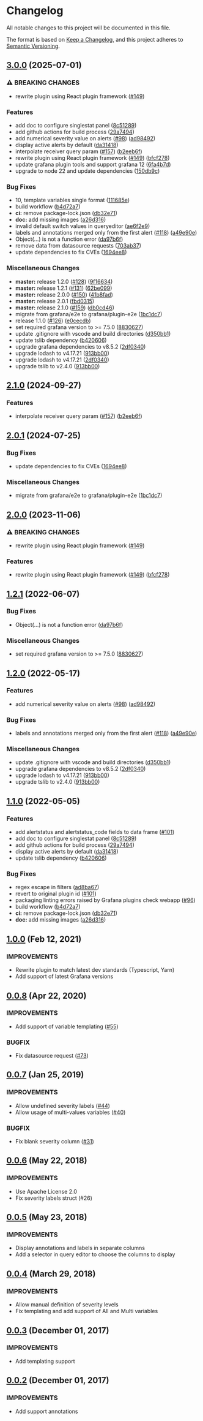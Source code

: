# Changelog
All notable changes to this project will be documented in this file.

The format is based on [Keep a Changelog](https://keepachangelog.com/en/1.0.0/),
and this project adheres to [Semantic Versioning](https://semver.org/spec/v2.0.0.html).

## [3.0.0](https://github.com/camptocamp/grafana-prometheus-alertmanager-datasource/compare/camptocamp-prometheus-alertmanager-datasource-v2.1.0...camptocamp-prometheus-alertmanager-datasource-v3.0.0) (2025-07-01)


### ⚠ BREAKING CHANGES

* rewrite plugin using React plugin framework ([#149](https://github.com/camptocamp/grafana-prometheus-alertmanager-datasource/issues/149))

### Features

* add doc to configure singlestat panel ([8c51289](https://github.com/camptocamp/grafana-prometheus-alertmanager-datasource/commit/8c5128940c2baf97ac4118461cb2684170d82a40))
* add github actions for build process ([29a7494](https://github.com/camptocamp/grafana-prometheus-alertmanager-datasource/commit/29a7494d8ea864545612f1300970f3f80edb4698))
* add numerical severity value on alerts ([#98](https://github.com/camptocamp/grafana-prometheus-alertmanager-datasource/issues/98)) ([ad98492](https://github.com/camptocamp/grafana-prometheus-alertmanager-datasource/commit/ad984928626f8e8348a136d17395e76058cca9fa))
* display active alerts by default ([da31418](https://github.com/camptocamp/grafana-prometheus-alertmanager-datasource/commit/da31418b3aaf83931466656f1801f093491941b3))
* interpolate receiver query param ([#157](https://github.com/camptocamp/grafana-prometheus-alertmanager-datasource/issues/157)) ([b2eeb6f](https://github.com/camptocamp/grafana-prometheus-alertmanager-datasource/commit/b2eeb6f61d37580e9af924cf21fceff1e3743c7c))
* rewrite plugin using React plugin framework ([#149](https://github.com/camptocamp/grafana-prometheus-alertmanager-datasource/issues/149)) ([bfcf278](https://github.com/camptocamp/grafana-prometheus-alertmanager-datasource/commit/bfcf278634ce98108325c31379a9ff03df440151))
* update grafana plugin tools and support grafana 12 ([6fa4b7d](https://github.com/camptocamp/grafana-prometheus-alertmanager-datasource/commit/6fa4b7d4bb8d9a655283742f78324d1a92773f48))
* upgrade to node 22 and update dependencies ([150db9c](https://github.com/camptocamp/grafana-prometheus-alertmanager-datasource/commit/150db9c15c50c8f9ff6797ed6934334e038d9ca3))


### Bug Fixes

* 10, template variables single format ([111685e](https://github.com/camptocamp/grafana-prometheus-alertmanager-datasource/commit/111685ed46782fb2b9ac057b1a5c3347ee4361fb))
* build workflow ([b4d72a7](https://github.com/camptocamp/grafana-prometheus-alertmanager-datasource/commit/b4d72a74782a572d91fc08356185ad65bf010030))
* **ci:** remove package-lock.json ([db32e71](https://github.com/camptocamp/grafana-prometheus-alertmanager-datasource/commit/db32e712ee1c6151ddbc5be6032e3d198e3e9800))
* **doc:** add missing images ([a26d316](https://github.com/camptocamp/grafana-prometheus-alertmanager-datasource/commit/a26d316a3067d72cc615937a683401ad9e0ed247))
* invalid default switch values in queryeditor ([ae6f2e9](https://github.com/camptocamp/grafana-prometheus-alertmanager-datasource/commit/ae6f2e98ea77ba7128ad353d3b2e80a5af330394))
* labels and annotations merged only from the first alert ([#118](https://github.com/camptocamp/grafana-prometheus-alertmanager-datasource/issues/118)) ([a49e90e](https://github.com/camptocamp/grafana-prometheus-alertmanager-datasource/commit/a49e90e3426738e9d62cda87155c8786cc727325))
* Object(...) is not a function error ([da97b6f](https://github.com/camptocamp/grafana-prometheus-alertmanager-datasource/commit/da97b6f9ecca6577adede99b8619fe9b833e88b0))
* remove data from datasource requests ([703ab37](https://github.com/camptocamp/grafana-prometheus-alertmanager-datasource/commit/703ab377ce31183d69545e7a6359749d4d00ecc3))
* update dependencies to fix CVEs ([1694ee8](https://github.com/camptocamp/grafana-prometheus-alertmanager-datasource/commit/1694ee85814f94ca8ea7877b50b38a4c6dc0d60f))


### Miscellaneous Changes

* **master:** release 1.2.0 ([#128](https://github.com/camptocamp/grafana-prometheus-alertmanager-datasource/issues/128)) ([9f16634](https://github.com/camptocamp/grafana-prometheus-alertmanager-datasource/commit/9f16634c06c465fa7a8acc7531edc256f04645e4))
* **master:** release 1.2.1 ([#131](https://github.com/camptocamp/grafana-prometheus-alertmanager-datasource/issues/131)) ([62be099](https://github.com/camptocamp/grafana-prometheus-alertmanager-datasource/commit/62be0995951c71add6c031c113d342207e2a5bf8))
* **master:** release 2.0.0 ([#150](https://github.com/camptocamp/grafana-prometheus-alertmanager-datasource/issues/150)) ([41b8fad](https://github.com/camptocamp/grafana-prometheus-alertmanager-datasource/commit/41b8fad3ff9f737b06b72a1a37562ed05110d5f1))
* **master:** release 2.0.1 ([fbd0315](https://github.com/camptocamp/grafana-prometheus-alertmanager-datasource/commit/fbd031535e5d21f43534572d6a758c3b3fb463ca))
* **master:** release 2.1.0 ([#159](https://github.com/camptocamp/grafana-prometheus-alertmanager-datasource/issues/159)) ([db0cd46](https://github.com/camptocamp/grafana-prometheus-alertmanager-datasource/commit/db0cd4655d38e7cde15214c063061146e1fca07d))
* migrate from grafana/e2e to grafana/plugin-e2e ([1bc1dc7](https://github.com/camptocamp/grafana-prometheus-alertmanager-datasource/commit/1bc1dc7eb7d0e0e5f570371ee68935cc3650ae3b))
* release 1.1.0 ([#126](https://github.com/camptocamp/grafana-prometheus-alertmanager-datasource/issues/126)) ([e0cecdb](https://github.com/camptocamp/grafana-prometheus-alertmanager-datasource/commit/e0cecdbc00c1e50370f25cacdc5a4efa29b28068))
* set required grafana version to &gt;= 7.5.0 ([8830627](https://github.com/camptocamp/grafana-prometheus-alertmanager-datasource/commit/8830627e785791bc5f362d5dafe011e9f2192e65))
* update .gitignore with vscode and build directories ([d350bb1](https://github.com/camptocamp/grafana-prometheus-alertmanager-datasource/commit/d350bb107ff7d0400c6777e6477c004f05fd5d52))
* update tslib dependency ([b420606](https://github.com/camptocamp/grafana-prometheus-alertmanager-datasource/commit/b4206069fefca48d9c2555e7bb6d50a2de33471f))
* upgrade grafana dependencies to v8.5.2 ([2df0340](https://github.com/camptocamp/grafana-prometheus-alertmanager-datasource/commit/2df0340f88edf57997cc5b01f840b56f4587be69))
* upgrade lodash to v4.17.21 ([913bb00](https://github.com/camptocamp/grafana-prometheus-alertmanager-datasource/commit/913bb0003507bf2946593106976d33d393bba93e))
* upgrade lodash to v4.17.21 ([2df0340](https://github.com/camptocamp/grafana-prometheus-alertmanager-datasource/commit/2df0340f88edf57997cc5b01f840b56f4587be69))
* upgrade tslib to v2.4.0 ([913bb00](https://github.com/camptocamp/grafana-prometheus-alertmanager-datasource/commit/913bb0003507bf2946593106976d33d393bba93e))

## [2.1.0](https://github.com/camptocamp/grafana-prometheus-alertmanager-datasource/compare/v2.0.1...v2.1.0) (2024-09-27)


### Features

* interpolate receiver query param ([#157](https://github.com/camptocamp/grafana-prometheus-alertmanager-datasource/issues/157)) ([b2eeb6f](https://github.com/camptocamp/grafana-prometheus-alertmanager-datasource/commit/b2eeb6f61d37580e9af924cf21fceff1e3743c7c))

## [2.0.1](https://github.com/camptocamp/grafana-prometheus-alertmanager-datasource/compare/v2.0.0...v2.0.1) (2024-07-25)


### Bug Fixes

* update dependencies to fix CVEs ([1694ee8](https://github.com/camptocamp/grafana-prometheus-alertmanager-datasource/commit/1694ee85814f94ca8ea7877b50b38a4c6dc0d60f))


### Miscellaneous Changes

* migrate from grafana/e2e to grafana/plugin-e2e ([1bc1dc7](https://github.com/camptocamp/grafana-prometheus-alertmanager-datasource/commit/1bc1dc7eb7d0e0e5f570371ee68935cc3650ae3b))

## [2.0.0](https://github.com/camptocamp/grafana-prometheus-alertmanager-datasource/compare/v1.2.1...v2.0.0) (2023-11-06)


### ⚠ BREAKING CHANGES

* rewrite plugin using React plugin framework ([#149](https://github.com/camptocamp/grafana-prometheus-alertmanager-datasource/issues/149))

### Features

* rewrite plugin using React plugin framework ([#149](https://github.com/camptocamp/grafana-prometheus-alertmanager-datasource/issues/149)) ([bfcf278](https://github.com/camptocamp/grafana-prometheus-alertmanager-datasource/commit/bfcf278634ce98108325c31379a9ff03df440151))

## [1.2.1](https://github.com/camptocamp/grafana-prometheus-alertmanager-datasource/compare/v1.2.0...v1.2.1) (2022-06-07)


### Bug Fixes

* Object(...) is not a function error ([da97b6f](https://github.com/camptocamp/grafana-prometheus-alertmanager-datasource/commit/da97b6f9ecca6577adede99b8619fe9b833e88b0))


### Miscellaneous Changes

* set required grafana version to >= 7.5.0 ([8830627](https://github.com/camptocamp/grafana-prometheus-alertmanager-datasource/commit/8830627e785791bc5f362d5dafe011e9f2192e65))

## [1.2.0](https://github.com/camptocamp/grafana-prometheus-alertmanager-datasource/compare/v1.1.0...v1.2.0) (2022-05-17)


### Features

* add numerical severity value on alerts ([#98](https://github.com/camptocamp/grafana-prometheus-alertmanager-datasource/issues/98)) ([ad98492](https://github.com/camptocamp/grafana-prometheus-alertmanager-datasource/commit/ad984928626f8e8348a136d17395e76058cca9fa))


### Bug Fixes

* labels and annotations merged only from the first alert ([#118](https://github.com/camptocamp/grafana-prometheus-alertmanager-datasource/issues/118)) ([a49e90e](https://github.com/camptocamp/grafana-prometheus-alertmanager-datasource/commit/a49e90e3426738e9d62cda87155c8786cc727325))


### Miscellaneous Changes

* update .gitignore with vscode and build directories ([d350bb1](https://github.com/camptocamp/grafana-prometheus-alertmanager-datasource/commit/d350bb107ff7d0400c6777e6477c004f05fd5d52))
* upgrade grafana dependencies to v8.5.2 ([2df0340](https://github.com/camptocamp/grafana-prometheus-alertmanager-datasource/commit/2df0340f88edf57997cc5b01f840b56f4587be69))
* upgrade lodash to v4.17.21 ([913bb00](https://github.com/camptocamp/grafana-prometheus-alertmanager-datasource/commit/913bb0003507bf2946593106976d33d393bba93e))
* upgrade tslib to v2.4.0 ([913bb00](https://github.com/camptocamp/grafana-prometheus-alertmanager-datasource/commit/913bb0003507bf2946593106976d33d393bba93e))

## [1.1.0](https://www.github.com/camptocamp/grafana-prometheus-alertmanager-datasource/compare/1.0.0...v1.1.0) (2022-05-05)


### Features

* add alertstatus and alertstatus_code fields to data frame ([#101](https://github.com/camptocamp/grafana-prometheus-alertmanager-datasource/pull/101))
* add doc to configure singlestat panel ([8c51289](https://www.github.com/camptocamp/grafana-prometheus-alertmanager-datasource/commit/8c5128940c2baf97ac4118461cb2684170d82a40))
* add github actions for build process ([29a7494](https://www.github.com/camptocamp/grafana-prometheus-alertmanager-datasource/commit/29a7494d8ea864545612f1300970f3f80edb4698))
* display active alerts by default ([da31418](https://www.github.com/camptocamp/grafana-prometheus-alertmanager-datasource/commit/da31418b3aaf83931466656f1801f093491941b3))
* update tslib dependency ([b420606](https://www.github.com/camptocamp/grafana-prometheus-alertmanager-datasource/commit/b4206069fefca48d9c2555e7bb6d50a2de33471f))


### Bug Fixes

* regex escape in filters ([ad8ba67](https://www.github.com/camptocamp/grafana-prometheus-alertmanager-datasource/commit/ad8ba678ef80cf6889ca916671cd1bc9acbf43aa))
* revert to original plugin id ([#101](https://github.com/camptocamp/grafana-prometheus-alertmanager-datasource/pull/101))
* packaging linting errors raised by Grafana plugins check webapp ([#96](https://github.com/camptocamp/grafana-prometheus-alertmanager-datasource/pull/96))
* build workflow ([b4d72a7](https://www.github.com/camptocamp/grafana-prometheus-alertmanager-datasource/commit/b4d72a74782a572d91fc08356185ad65bf010030))
* **ci:** remove package-lock.json ([db32e71](https://www.github.com/camptocamp/grafana-prometheus-alertmanager-datasource/commit/db32e712ee1c6151ddbc5be6032e3d198e3e9800))
* **doc:** add missing images ([a26d316](https://www.github.com/camptocamp/grafana-prometheus-alertmanager-datasource/commit/a26d316a3067d72cc615937a683401ad9e0ed247))

## [1.0.0](https://github.com/camptocamp/grafana-prometheus-alertmanager-datasource/compare/1.0.0...0.0.8) (Feb 12, 2021)


### IMPROVEMENTS

  * Rewrite plugin to match latest dev standards (Typescript, Yarn)
  * Add support of latest Grafana versions

## [0.0.8](https://github.com/camptocamp/grafana-prometheus-alertmanager-datasource/compare/0.0.8...0.0.7) (Apr 22, 2020)


### IMPROVEMENTS

  * Add support of variable templating ([#55](https://github.com/camptocamp/grafana-prometheus-alertmanager-datasource/pull/55))

### BUGFIX

  * Fix datasource request ([#73](https://github.com/camptocamp/grafana-prometheus-alertmanager-datasource/pull/73))

## [0.0.7](https://github.com/camptocamp/grafana-prometheus-alertmanager-datasource/compare/0.0.7...0.0.6) (Jan 25, 2019)


### IMPROVEMENTS

  * Allow undefined severity labels ([#44](https://github.com/camptocamp/grafana-prometheus-alertmanager-datasource/issues/44))
  * Allow usage of multi-values variables ([#40](https://github.com/camptocamp/grafana-prometheus-alertmanager-datasource/issues/40))

### BUGFIX

  * Fix blank severity column ([#31](https://github.com/camptocamp/grafana-prometheus-alertmanager-datasource/issues/31))

## [0.0.6](https://github.com/camptocamp/grafana-prometheus-alertmanager-datasource/compare/0.0.6...0.0.5) (May 22, 2018)


### IMPROVEMENTS

  * Use Apache License 2.0
  * Fix severity labels struct (#26)

## [0.0.5](https://github.com/camptocamp/grafana-prometheus-alertmanager-datasource/compare/0.0.5...0.0.4) (May 23, 2018)


### IMPROVEMENTS

  * Display annotations and labels in separate columns
  * Add a selector in query editor to choose the columns to display

## [0.0.4](https://github.com/camptocamp/grafana-prometheus-alertmanager-datasource/compare/0.0.4...0.0.3) (March 29, 2018)


### IMPROVEMENTS

  * Allow manual definition of severity levels
  * Fix templating and add support of All and Multi variables

## [0.0.3](https://github.com/camptocamp/grafana-prometheus-alertmanager-datasource/compare/0.0.3...0.0.2) (December 01, 2017)


### IMPROVEMENTS

  * Add templating support

## [0.0.2](https://github.com/camptocamp/grafana-prometheus-alertmanager-datasource/compare/0.0.2...0.0.1) (December 01, 2017)


### IMPROVEMENTS
  
  * Add support annotations
